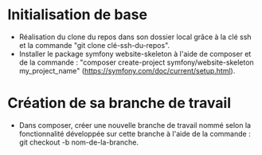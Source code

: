 # Initialisation de base

- Réalisation du clone du repos dans son dossier local grâce à la clé ssh et la commande "git clone clé-ssh-du-repos".
- Installer le package symfony website-skeleton à l'aide de composer et de la commande : "composer create-project symfony/website-skeleton my_project_name" (https://symfony.com/doc/current/setup.html).

# Création de sa branche de travail

- Dans composer, créer une nouvelle branche de travail nommé selon la fonctionnalité développée sur cette branche à l'aide de la commande : git checkout -b nom-de-la-branche.

